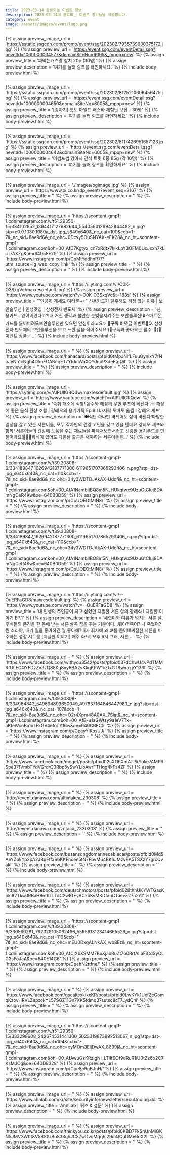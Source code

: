 ```yaml
---
title: 2023-03-14 종료되는 이벤트 정보
description: 2023-03-14에 종료되는 이벤트 정보들을 제공합니다.
category: event
image: /assets/images/event/logo.png
---
```

{% assign preview_image_url = 'https://sstatic.ssgcdn.com/promo/event/ssg/202302/7935739930375172.jpg' %}
{% assign preview_url = 'https://event.ssg.com/eventDetail.ssg?nevntId=1000000004577&domainSiteNo=6005&_mpop=new' %}
{% assign preview_title = '짜먹는캐츠랑 참치 20p (30명)' %}
{% assign preview_description = '여기를 눌러 링크를 확인하세요.' %}
{% include body-preview.html %}
<hr>{% assign preview_image_url = 'https://sstatic.ssgcdn.com/promo/event/ssg/202302/8125210606456475.jpg' %}
{% assign preview_url = 'https://event.ssg.com/eventDetail.ssg?nevntId=1000000004650&domainSiteNo=6005&_mpop=new' %}
{% assign preview_title = '[강아지] 펫토 마일드 배스바 체험단 모집 - 30명' %}
{% assign preview_description = '여기를 눌러 링크를 확인하세요.' %}
{% include body-preview.html %}
<hr>{% assign preview_image_url = 'https://sstatic.ssgcdn.com/promo/event/ssg/202302/8117426951657123.jpg' %}
{% assign preview_url = 'https://event.ssg.com/eventDetail.ssg?nevntId=1000000004642&domainSiteNo=6005&_mpop=new' %}
{% assign preview_title = '어썸포썸 강아지 간식 트릿 6종 85g (각 10명)' %}
{% assign preview_description = '여기를 눌러 링크를 확인하세요.' %}
{% include body-preview.html %}
<hr>{% assign preview_image_url = './images/ogimage.jpg' %}
{% assign preview_url = 'https://www.xi.co.kr/dp_event/?event_seq=3167' %}
{% assign preview_title = '' %}
{% assign preview_description = '' %}
{% include body-preview.html %}
<hr>{% assign preview_image_url = 'https://scontent-gmp1-1.cdninstagram.com/v/t51.29350-15/334102852_1394417127982644_5540593129942844482_n.jpg?stp=c0.0.1080.1080a_dst-jpg_s640x640&amp;_nc_cat=100&amp;ccb=1-7&amp;_nc_sid=8ae9d6&amp;_nc_ohc=0Dcxy5OuSNYAX-eEK28&amp;_nc_ht=scontent-gmp1-1.cdninstagram.com&amp;oh=00_AfD7Kgtyx_cn7xRdtx7klkLpY3OFM0UxJxxh7kLcT7AXZg&amp;oe=64058E29' %}
{% assign preview_url = 'https://www.instagram.com/p/CpMtYddhnR7/?utm_source=ig_web_copy_link' %}
{% assign preview_title = '' %}
{% assign preview_description = '' %}
{% include body-preview.html %}
<hr>{% assign preview_image_url = 'https://i.ytimg.com/vi/O0K-O3SxqVc/maxresdefault.jpg' %}
{% assign preview_url = 'https://www.youtube.com/watch?v=O0K-O3SxqVc&t=183s' %}
{% assign preview_title = '&quot;안녕히 계세요 여러분~⭐&quot; 신용카드가 탈주해도 걱정 없는 이유 | 보안솔루션 | 인생맛칩 | 삼성전자 반도체' %}
{% assign preview_description = '신용카드.. 잃어버렸다고?!내 거친 생각과 불안한 눈빛을지켜주는 보안솔루션!🔒스마트폰, 카드를 잃어버려도보안솔루션만 있으면 안심이라고요✨ 📢구독 &amp; 댓글 이벤트📢Q. 삼성전자 반도체의 보안솔루션을 보고 느낀 점을 적어주세요!(🚨구독과 좋아요는 필수! 🚨)🎁이벤트 상품✅ ...' %}
{% include body-preview.html %}
<hr>{% assign preview_image_url = '' %}
{% assign preview_url = 'https://www.facebook.com/hanacard/posts/pfbid0tMpJNifLFuuGynixY7fNoJeNh1cNgh4D5oFGABeqET7YtdmWaXQYdqoP3deFtgQil' %}
{% assign preview_title = '' %}
{% assign preview_description = '' %}
{% include body-preview.html %}
<hr>{% assign preview_image_url = 'https://i.ytimg.com/vi/AlPUlIGRQdw/maxresdefault.jpg' %}
{% assign preview_url = 'https://www.youtube.com/watch?v=AlPUlIGRQdw' %}
{% assign preview_title = '숙취 해소에 직빵! 음주와 해장의 무한 루프에 빠진다..♾️ 해장에 좋은 음식 환상 조합 | 강레오의 용기가득 Ep.8 I 바지락 토마토 술찜 I 강레오 셰프' %}
{% assign preview_description = '🍽식단 하나만 바뀌어도 삶이 바뀐다!다양한 일상을 살고 있는 서른이들, 모두 각자만의 건강 고민을 갖고 있을 텐데요.강레오 셰프와 함께! 서른이들의 건강에 도움을 주는 재료들을 파헤쳐보면서쉽고 건강한 용기푸드를 만들어봐요!🥦😋💚회식이 있어도 다음날 출근은 해야하는 서른이들을...' %}
{% include body-preview.html %}
<hr>{% assign preview_image_url = 'https://scontent-gmp1-1.cdninstagram.com/v/t39.30808-6/334189847_1626942187771300_6119651707865293406_n.png?stp=dst-jpg_s640x640&amp;_nc_cat=110&amp;ccb=1-7&amp;_nc_sid=8ae9d6&amp;_nc_ohc=34y3WDTDJAkAX-Udcfi&amp;_nc_ht=scontent-gmp1-1.cdninstagram.com&amp;oh=00_AfA1NamblIBQ8m5N_HUkqtwx9UzuGtCIuj8DAmNgCeR4Kw&amp;oe=640B0D59' %}
{% assign preview_url = 'https://www.instagram.com/p/CpUOEOtMlN8/' %}
{% assign preview_title = '' %}
{% assign preview_description = '' %}
{% include body-preview.html %}
<hr>{% assign preview_image_url = 'https://scontent-gmp1-1.cdninstagram.com/v/t39.30808-6/334189847_1626942187771300_6119651707865293406_n.png?stp=dst-jpg_s640x640&amp;_nc_cat=110&amp;ccb=1-7&amp;_nc_sid=8ae9d6&amp;_nc_ohc=34y3WDTDJAkAX-Udcfi&amp;_nc_ht=scontent-gmp1-1.cdninstagram.com&amp;oh=00_AfA1NamblIBQ8m5N_HUkqtwx9UzuGtCIuj8DAmNgCeR4Kw&amp;oe=640B0D59' %}
{% assign preview_url = 'https://www.instagram.com/p/CpUOEOtMlN8/' %}
{% assign preview_title = '' %}
{% assign preview_description = '' %}
{% include body-preview.html %}
<hr>{% assign preview_image_url = 'https://i.ytimg.com/vi/--OuERFaGD8/maxresdefault.jpg' %}
{% assign preview_url = 'https://www.youtube.com/watch?v=--OuERFaGD8' %}
{% assign preview_title = '내 인생의 주인공이 되고 싶었던 지질한 서른 살의 장례식 I 지질한 이야기 EP.1' %}
{% assign preview_description = '세련미와 여유가 넘치는 서른 살,후배들의 존경을 한 몸에 받는 서른 살꼭 꿈을 꾸는 기분이다…뭐야? 죽어? 나 죽었어?뭔 소리야, 내가 일을 좋아하긴 뭘 좋아해?내가 회사에 왜 뼈를 묻어!!!찌질한 서른을 마주하는 성장 시트콤 [지질한 이야기] 매주 화/목 오후 6시 그래, 서른 ...' %}
{% include body-preview.html %}
<hr>{% assign preview_image_url = '' %}
{% assign preview_url = 'https://www.facebook.com/withyou3542/posts/pfbid037dChwU4vPdTMMRfULFQQYFDzZn9zQ88Kq8yy6BA2vKkgKPW1kZtxGT8wxazyY136l' %}
{% assign preview_title = '' %}
{% assign preview_description = '' %}
{% include body-preview.html %}
<hr>{% assign preview_image_url = 'https://scontent-gmp1-1.cdninstagram.com/v/t39.30808-6/334964843_549694893650049_497637164846447983_n.jpg?stp=dst-jpg_s640x640&amp;_nc_cat=107&amp;ccb=1-7&amp;_nc_sid=8ae9d6&amp;_nc_ohc=O2r4Xpm48A0AX_7Siat&amp;_nc_ht=scontent-gmp1-1.cdninstagram.com&amp;oh=00_AfB-u1aGWtsy9a1eV7Tx-aKteWcoBa1nzFkGV4efoTY16w&amp;oe=640CBEC5' %}
{% assign preview_url = 'https://www.instagram.com/p/CpeyYlKosUJ/' %}
{% assign preview_title = '' %}
{% assign preview_description = '' %}
{% include body-preview.html %}
<hr>{% assign preview_image_url = '' %}
{% assign preview_url = 'https://www.facebook.com/mogef/posts/pfbid02sXf1hXmATPkYuke7AMP9Spa37fVmbTYdVGrdrQ3Rbp5ySwYLioAwrFTHqg4kFs4Zl' %}
{% assign preview_title = '' %}
{% assign preview_description = '' %}
{% include body-preview.html %}
<hr>{% assign preview_image_url = '' %}
{% assign preview_url = 'http://event.danawa.com/ultimakea_230308' %}
{% assign preview_title = '' %}
{% assign preview_description = '' %}
{% include body-preview.html %}
<hr>{% assign preview_image_url = '' %}
{% assign preview_url = 'http://event.danawa.com/zotaca_2330308' %}
{% assign preview_title = '' %}
{% assign preview_description = '' %}
{% include body-preview.html %}
<hr>{% assign preview_image_url = '' %}
{% assign preview_url = 'https://www.facebook.com/busansongdomarinecablecar/posts/pfbid0Md5AeYZpkYp2pA2JBqFffxSbKKFncen5tN7FbvMu4BKhJMzvEA5TSXzY7grcQvakl' %}
{% assign preview_title = '' %}
{% assign preview_description = '' %}
{% include body-preview.html %}
<hr>{% assign preview_image_url = '' %}
{% assign preview_url = 'https://www.facebook.com/deutschmotors/posts/pfbid028thhUKYWTGasKpki82TkwJRBaH8m1tTLTdC2wKfEyBCzhKvMKDtauCTaevZ27h2Al' %}
{% assign preview_title = '' %}
{% assign preview_description = '' %}
{% include body-preview.html %}
<hr>{% assign preview_image_url = 'https://scontent-gmp1-1.cdninstagram.com/v/t39.30808-6/330560281_762329105062466_5595813123414665529_n.jpg?stp=dst-jpg_s640x640&amp;_nc_cat=110&amp;ccb=1-7&amp;_nc_sid=8ae9d6&amp;_nc_ohc=mEU0DxqALNkAX_wb8Ez&amp;_nc_ht=scontent-gmp1-1.cdninstagram.com&amp;oh=00_AfCjXbXSMM7BoXjaoRuZt7b0RrtALaFiCdSyOLG3sFoJaA&amp;oe=640E14C6' %}
{% assign preview_url = 'https://www.instagram.com/p/CpehN2ttfne/' %}
{% assign preview_title = '' %}
{% assign preview_description = '' %}
{% include body-preview.html %}
<hr>{% assign preview_image_url = '' %}
{% assign preview_url = 'https://www.facebook.com/gscaltexkixxKR/posts/pfbid0LwKYk1UxfZcGomqKzovHRVLZepxckYL57SGZ11Gn7XK5fdmq37sutsc8cT7LydQhl' %}
{% assign preview_title = '' %}
{% assign preview_description = '' %}
{% include body-preview.html %}
<hr>{% assign preview_image_url = 'https://scontent-gmp1-1.cdninstagram.com/v/t51.29350-15/333298608_242674531441300_5023319873892513067_n.jpg?stp=dst-jpg_s640x640&amp;_nc_cat=104&amp;ccb=1-7&amp;_nc_sid=8ae9d6&amp;_nc_ohc=oyMOm3EljDwAX_8699j&amp;_nc_ht=scontent-gmp1-1.cdninstagram.com&amp;oh=00_AfAwuGzKRzlgNI_LTlIf6Of9dRuR1iU0tZz6o2C7KsMJCg&amp;oe=640D8328' %}
{% assign preview_url = 'https://www.instagram.com/p/Cpe8e9nBJnH/' %}
{% assign preview_title = '' %}
{% assign preview_description = '' %}
{% include body-preview.html %}
<hr>{% assign preview_image_url = '' %}
{% assign preview_url = 'https://www.ahnlab.com/kr/site/securityinfo/newsletter/secuQnqIng.do' %}
{% assign preview_title = 'AhnLab | 퀴즈 &amp; 설문' %}
{% assign preview_description = '' %}
{% include body-preview.html %}
<hr>{% assign preview_image_url = '' %}
{% assign preview_url = 'https://www.facebook.com/thinkyou.co.kr/posts/pfbid0KBD7FkSnUnMiGKN5JMV3Wtft8V5BSfUBo833qhJC37wDvqMqq6j29mQQuDMe6dX2l' %}
{% assign preview_title = '' %}
{% assign preview_description = '' %}
{% include body-preview.html %}